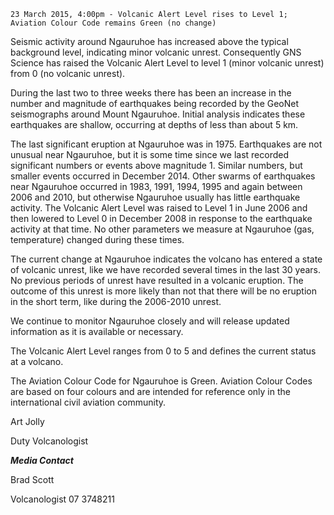 ```
23 March 2015, 4:00pm - Volcanic Alert Level rises to Level 1; Aviation Colour Code remains Green (no change)
```

Seismic activity around Ngauruhoe has increased above the typical background
level, indicating minor volcanic unrest. Consequently GNS Science has raised the
Volcanic Alert Level to level 1 (minor volcanic unrest) from 0 (no volcanic unrest).

During the last two to three weeks there has been an increase in the number and
magnitude of earthquakes being recorded by the GeoNet seismographs around Mount
Ngauruhoe. Initial analysis indicates these earthquakes are shallow, occurring
at depths of less than about 5 km.

The last significant eruption at Ngauruhoe was in 1975. Earthquakes are not
unusual near Ngauruhoe, but it is some time since we last recorded significant
numbers or events above magnitude 1. Similar numbers, but smaller events
occurred in December 2014. Other swarms of earthquakes near Ngauruhoe occurred
in 1983, 1991, 1994, 1995 and again between 2006 and 2010, but otherwise
Ngauruhoe usually has little earthquake activity.
The Volcanic Alert Level was raised to Level 1 in June 2006 and then lowered to
Level 0 in December 2008 in response to the earthquake activity at that time. No
other parameters we measure at Ngauruhoe (gas, temperature) changed during these
times.

The current change at Ngauruhoe indicates the volcano has entered a state of
volcanic unrest, like we have recorded several times in the last 30 years. No
previous periods of unrest have resulted in a volcanic eruption. The outcome of
this unrest is more likely than not that there will be no eruption in the short
term, like during the 2006-2010 unrest.

We continue to monitor Ngauruhoe closely and will release updated information as
it is available or necessary.

The Volcanic Alert Level ranges from 0 to 5 and defines the current status at a
volcano.

The Aviation Colour Code for Ngauruhoe is Green. Aviation Colour Codes are based
on four colours and are intended for reference only in the international civil
aviation community.
 
Art Jolly

Duty Volcanologist

***Media Contact***

Brad Scott

Volcanologist 07 3748211

